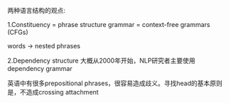
两种语言结构的观点:

1.Constituency = phrase structure grammar = context-free grammars (CFGs)

words -> nested phrases

2.Dependency structure
大概从2000年开始，NLP研究者主要使用dependency grammar

英语中有很多prepositional phrases，很容易造成歧义。寻找head的基本原则是，不造成crossing attachment